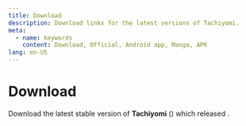 ```yaml
---
title: Download
description: Download links for the latest versions of Tachiyomi.
meta:
  - name: keywords
    content: Download, Official, Android app, Manga, APK
lang: en-US
---
```


# Download
Download the latest stable version of **Tachiyomi** (**<VersionTag downloadTag/>**) which released <ReleaseDate />.

<DownloadButtons />

<WhatsNew />
